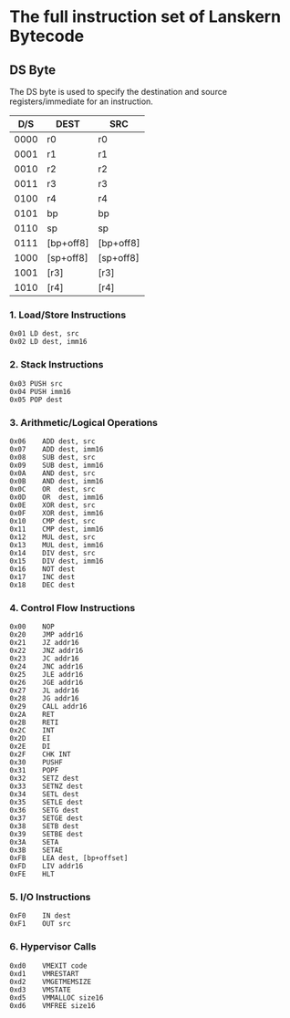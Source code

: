 # The full instruction set of Lanskern Bytecode

## DS Byte
The DS byte is used to specify the destination and source registers/immediate for an instruction.

| D/S  | DEST      | SRC       |
|------|-----------|-----------|
| 0000 | r0        | r0        |
| 0001 | r1        | r1        |
| 0010 | r2        | r2        |
| 0011 | r3        | r3        |
| 0100 | r4        | r4        |
| 0101 | bp        | bp        |
| 0110 | sp        | sp        |
| 0111 | [bp+off8] | [bp+off8] |
| 1000 | [sp+off8] | [sp+off8] |
| 1001 | [r3]      | [r3]      |
| 1010 | [r4]      | [r4]      |

### 1. Load/Store Instructions
    0x01 LD dest, src
    0x02 LD dest, imm16
    
### 2. Stack Instructions
    0x03 PUSH src
    0x04 PUSH imm16
    0x05 POP dest

### 3. Arithmetic/Logical Operations
    0x06    ADD dest, src
    0x07    ADD dest, imm16
    0x08    SUB dest, src
    0x09    SUB dest, imm16
    0x0A    AND dest, src
    0x0B    AND dest, imm16
    0x0C    OR  dest, src
    0x0D    OR  dest, imm16
    0x0E    XOR dest, src
    0x0F    XOR dest, imm16
    0x10    CMP dest, src
    0x11    CMP dest, imm16
    0x12    MUL dest, src
    0x13    MUL dest, imm16
    0x14    DIV dest, src
    0x15    DIV dest, imm16
    0x16    NOT dest
    0x17    INC dest
    0x18    DEC dest


### 4. Control Flow Instructions
    0x00    NOP
    0x20    JMP addr16
    0x21    JZ addr16
    0x22    JNZ addr16
    0x23    JC addr16
    0x24    JNC addr16
    0x25    JLE addr16
    0x26    JGE addr16
    0x27    JL addr16
    0x28    JG addr16
    0x29    CALL addr16
    0x2A    RET
    0x2B    RETI
    0x2C    INT
    0x2D    EI
    0x2E    DI
    0x2F    CHK INT
    0x30    PUSHF
    0x31    POPF
    0x32    SETZ dest
    0x33    SETNZ dest
    0x34    SETL dest
    0x35    SETLE dest
    0x36    SETG dest
    0x37    SETGE dest
    0x38    SETB dest
    0x39    SETBE dest
    0x3A    SETA
    0x3B    SETAE
    0xFB    LEA dest, [bp+offset]
    0xFD    LIV addr16
    0xFE    HLT

### 5. I/O Instructions
    0xF0    IN dest
    0xF1    OUT src

### 6. Hypervisor Calls
    0xd0    VMEXIT code
    0xd1    VMRESTART
    0xd2    VMGETMEMSIZE
    0xd3    VMSTATE
    0xd5    VMMALLOC size16
    0xd6    VMFREE size16
